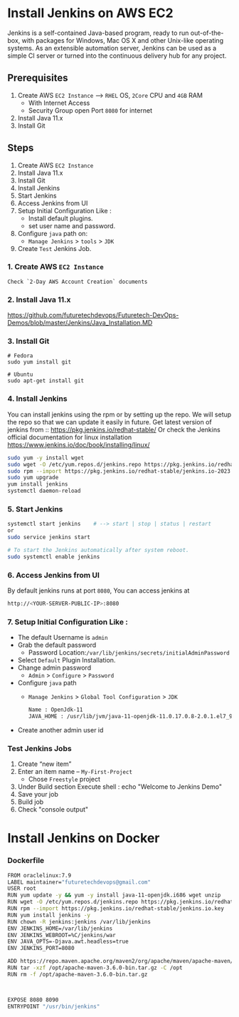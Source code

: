 # Install Jenkins on AWS EC2
Jenkins is a self-contained Java-based program, ready to run out-of-the-box, with packages for Windows, Mac OS X and other Unix-like operating systems. As an extensible automation server, Jenkins can be used as a simple CI server or turned into the continuous delivery hub for any project.

## Prerequisites
1. Create AWS `EC2 Instance` --> `RHEL` OS, `2Core` CPU and `4GB` RAM
   - With Internet Access
   - Security Group open Port `8080` for internet
2. Install Java 11.x
3. Install Git

## Steps
1. Create AWS `EC2 Instance`
2. Install Java 11.x
3. Install Git
4. Install Jenkins
5. Start Jenkins
6. Access Jenkins from UI
7. Setup Initial Configuration Like :  
   - Install default plugins.
   - set user name and password.
8. Configure `java` path on:
   - `Manage Jenkins` > `tools` > `JDK`
9. Create `Test` Jenkins Job. 

### 1. Create AWS `EC2 Instance`
```
Check `2-Day AWS Account Creation` documents
```

### 2. Install Java 11.x
https://github.com/futuretechdevops/Futuretech-DevOps-Demos/blob/master/Jenkins/Java_Installation.MD

### 3. Install Git
```
# Fedora
sudo yum install git

# Ubuntu
sudo apt-get install git
```

### 4. Install Jenkins
You can install jenkins using the rpm or by setting up the repo. We will setup the repo so that we can update it easily in future.
Get latest version of jenkins from :: https://pkg.jenkins.io/redhat-stable/
Or check the Jenkins official documentation for linux installation https://www.jenkins.io/doc/book/installing/linux/
```sh
sudo yum -y install wget
sudo wget -O /etc/yum.repos.d/jenkins.repo https://pkg.jenkins.io/redhat-stable/jenkins.repo
sudo rpm --import https://pkg.jenkins.io/redhat-stable/jenkins.io-2023.key
sudo yum upgrade
yum install jenkins
systemctl daemon-reload
```

### 5. Start Jenkins
```sh
systemctl start jenkins    # --> start | stop | status | restart
or
sudo service jenkins start

# To start the Jenkins automatically after system reboot.
sudo systemctl enable jenkins
```

### 6. Access Jenkins from UI
By default jenkins runs at port `8080`, You can access jenkins at
```sh
http://<YOUR-SERVER-PUBLIC-IP>:8080
```

### 7. Setup Initial Configuration Like : 
- The default Username is `admin`
- Grab the default password 
  - Password Location:`/var/lib/jenkins/secrets/initialAdminPassword`
- Select `Default` Plugin Installation.
- Change admin password
  - `Admin` > `Configure` > `Password`
- Configure `java` path
  - `Manage Jenkins` > `Global Tool Configuration` > `JDK`  
 
	```sh
	Name : OpenJdk-11
	JAVA_HOME : /usr/lib/jvm/java-11-openjdk-11.0.17.0.8-2.0.1.el7_9.i386
	```
- Create another admin user id

### Test Jenkins Jobs
1. Create “new item”
1. Enter an item name – `My-First-Project`
   - Chose `Freestyle` project
1. Under Build section
	Execute shell : echo "Welcome to Jenkins Demo"
1. Save your job 
1. Build job
1. Check "console output"

# Install Jenkins on Docker
### Dockerfile
```sh
FROM oraclelinux:7.9
LABEL maintainer="futuretechdevops@gmail.com"
USER root
RUN yum update -y && yum -y install java-11-openjdk.i686 wget unzip
RUN wget -O /etc/yum.repos.d/jenkins.repo https://pkg.jenkins.io/redhat-stable/jenkins.repo
RUN rpm --import https://pkg.jenkins.io/redhat-stable/jenkins.io.key
RUN yum install jenkins -y
RUN chown -R jenkins:jenkins /var/lib/jenkins
ENV JENKINS_HOME=/var/lib/jenkins
ENV JENKINS_WEBROOT=%C/jenkins/war
ENV JAVA_OPTS=-Djava.awt.headless=true
ENV JENKINS_PORT=8080

ADD https://repo.maven.apache.org/maven2/org/apache/maven/apache-maven/3.6.0/apache-maven-3.6.0-bin.tar.gz /opt
RUN tar -xzf /opt/apache-maven-3.6.0-bin.tar.gz -C /opt
RUN rm -f /opt/apache-maven-3.6.0-bin.tar.gz



EXPOSE 8080 8090
ENTRYPOINT "/usr/bin/jenkins"
```
